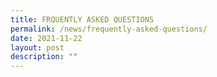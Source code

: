 ```yaml
---
title: FRQUENTLY ASKED QUESTIONS
permalink: /news/frequently-asked-questions/
date: 2021-11-22
layout: post
description: ""
---
```

